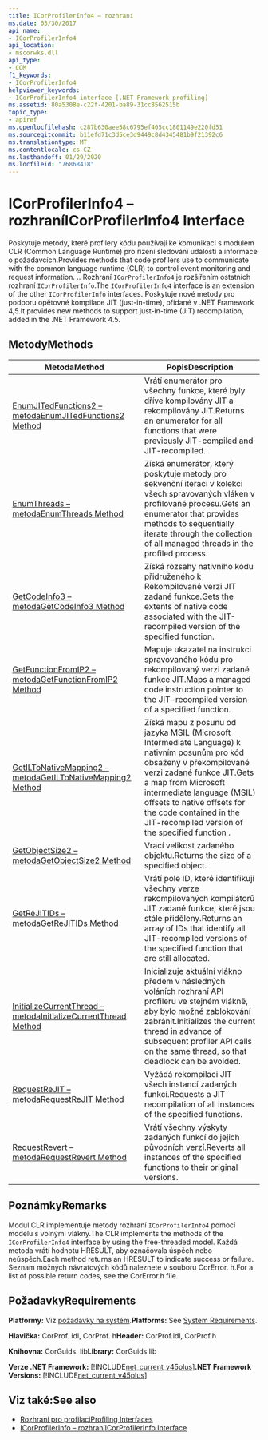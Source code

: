 ```yaml
---
title: ICorProfilerInfo4 – rozhraní
ms.date: 03/30/2017
api_name:
- ICorProfilerInfo4
api_location:
- mscorwks.dll
api_type:
- COM
f1_keywords:
- ICorProfilerInfo4
helpviewer_keywords:
- ICorProfilerInfo4 interface [.NET Framework profiling]
ms.assetid: 80a5308e-c22f-4201-ba89-31cc8562515b
topic_type:
- apiref
ms.openlocfilehash: c287b630aee58c6795ef405cc1801149e220fd51
ms.sourcegitcommit: b11efd71c3d5ce3d9449c8d4345481b9f21392c6
ms.translationtype: MT
ms.contentlocale: cs-CZ
ms.lasthandoff: 01/29/2020
ms.locfileid: "76868418"
---
```

# <a name="icorprofilerinfo4-interface"></a><span data-ttu-id="8ee5b-102">ICorProfilerInfo4 – rozhraní</span><span class="sxs-lookup"><span data-stu-id="8ee5b-102">ICorProfilerInfo4 Interface</span></span>
<span data-ttu-id="8ee5b-103">Poskytuje metody, které profilery kódu používají ke komunikaci s modulem CLR (Common Language Runtime) pro řízení sledování událostí a informace o požadavcích.</span><span class="sxs-lookup"><span data-stu-id="8ee5b-103">Provides methods that code profilers use to communicate with the common language runtime (CLR) to control event monitoring and request information.</span></span> <span data-ttu-id="8ee5b-104">.</span><span class="sxs-lookup"><span data-stu-id="8ee5b-104">.</span></span> <span data-ttu-id="8ee5b-105">Rozhraní `ICorProfilerInfo4` je rozšířením ostatních rozhraní `ICorProfilerInfo`.</span><span class="sxs-lookup"><span data-stu-id="8ee5b-105">The `ICorProfilerInfo4` interface is an extension of the other `ICorProfilerInfo` interfaces.</span></span> <span data-ttu-id="8ee5b-106">Poskytuje nové metody pro podporu opětovné kompilace JIT (just-in-time), přidané v .NET Framework 4,5.</span><span class="sxs-lookup"><span data-stu-id="8ee5b-106">It provides new methods to support just-in-time (JIT) recompilation, added in the .NET Framework 4.5.</span></span>  
  
## <a name="methods"></a><span data-ttu-id="8ee5b-107">Metody</span><span class="sxs-lookup"><span data-stu-id="8ee5b-107">Methods</span></span>  
  
|<span data-ttu-id="8ee5b-108">Metoda</span><span class="sxs-lookup"><span data-stu-id="8ee5b-108">Method</span></span>|<span data-ttu-id="8ee5b-109">Popis</span><span class="sxs-lookup"><span data-stu-id="8ee5b-109">Description</span></span>|  
|------------|-----------------|  
|[<span data-ttu-id="8ee5b-110">EnumJITedFunctions2 – metoda</span><span class="sxs-lookup"><span data-stu-id="8ee5b-110">EnumJITedFunctions2 Method</span></span>](icorprofilerinfo4-enumjitedfunctions2-method.md)|<span data-ttu-id="8ee5b-111">Vrátí enumerátor pro všechny funkce, které byly dříve kompilovány JIT a rekompilovány JIT.</span><span class="sxs-lookup"><span data-stu-id="8ee5b-111">Returns an enumerator for all functions that were previously JIT-compiled and JIT-recompiled.</span></span>|  
|[<span data-ttu-id="8ee5b-112">EnumThreads – metoda</span><span class="sxs-lookup"><span data-stu-id="8ee5b-112">EnumThreads Method</span></span>](icorprofilerinfo4-enumthreads-method.md)|<span data-ttu-id="8ee5b-113">Získá enumerátor, který poskytuje metody pro sekvenční iteraci v kolekci všech spravovaných vláken v profilované procesu.</span><span class="sxs-lookup"><span data-stu-id="8ee5b-113">Gets an enumerator that provides methods to sequentially iterate through the collection of all managed threads in the profiled process.</span></span>|  
|[<span data-ttu-id="8ee5b-114">GetCodeInfo3 – metoda</span><span class="sxs-lookup"><span data-stu-id="8ee5b-114">GetCodeInfo3 Method</span></span>](icorprofilerinfo4-getcodeinfo3-method.md)|<span data-ttu-id="8ee5b-115">Získá rozsahy nativního kódu přidruženého k Rekompilované verzi JIT zadané funkce.</span><span class="sxs-lookup"><span data-stu-id="8ee5b-115">Gets the extents of native code associated with the JIT-recompiled version of the specified function.</span></span>|  
|[<span data-ttu-id="8ee5b-116">GetFunctionFromIP2 – metoda</span><span class="sxs-lookup"><span data-stu-id="8ee5b-116">GetFunctionFromIP2 Method</span></span>](icorprofilerinfo4-getfunctionfromip2-method.md)|<span data-ttu-id="8ee5b-117">Mapuje ukazatel na instrukci spravovaného kódu pro rekompilovaný verzi zadané funkce JIT.</span><span class="sxs-lookup"><span data-stu-id="8ee5b-117">Maps a managed code instruction pointer to the JIT-recompiled version of a specified function.</span></span>|  
|[<span data-ttu-id="8ee5b-118">GetILToNativeMapping2 – metoda</span><span class="sxs-lookup"><span data-stu-id="8ee5b-118">GetILToNativeMapping2 Method</span></span>](icorprofilerinfo4-getiltonativemapping2-method.md)|<span data-ttu-id="8ee5b-119">Získá mapu z posunu od jazyka MSIL (Microsoft Intermediate Language) k nativním posunům pro kód obsažený v překompilované verzi zadané funkce JIT.</span><span class="sxs-lookup"><span data-stu-id="8ee5b-119">Gets a map from Microsoft intermediate language (MSIL) offsets to native offsets for the code contained in the JIT-recompiled version of the specified function .</span></span>|  
|[<span data-ttu-id="8ee5b-120">GetObjectSize2 – metoda</span><span class="sxs-lookup"><span data-stu-id="8ee5b-120">GetObjectSize2 Method</span></span>](icorprofilerinfo4-getobjectsize2-method.md)|<span data-ttu-id="8ee5b-121">Vrací velikost zadaného objektu.</span><span class="sxs-lookup"><span data-stu-id="8ee5b-121">Returns the size of a specified object.</span></span>|  
|[<span data-ttu-id="8ee5b-122">GetReJITIDs – metoda</span><span class="sxs-lookup"><span data-stu-id="8ee5b-122">GetReJITIDs Method</span></span>](icorprofilerinfo4-getrejitids-method.md)|<span data-ttu-id="8ee5b-123">Vrátí pole ID, které identifikují všechny verze rekompilovaných kompilátorů JIT zadané funkce, které jsou stále přiděleny.</span><span class="sxs-lookup"><span data-stu-id="8ee5b-123">Returns an array of IDs that identify all JIT-recompiled versions of the specified function that are still allocated.</span></span>|  
|[<span data-ttu-id="8ee5b-124">InitializeCurrentThread – metoda</span><span class="sxs-lookup"><span data-stu-id="8ee5b-124">InitializeCurrentThread Method</span></span>](icorprofilerinfo4-initializecurrentthread-method.md)|<span data-ttu-id="8ee5b-125">Inicializuje aktuální vlákno předem v následných voláních rozhraní API profileru ve stejném vlákně, aby bylo možné zablokování zabránit.</span><span class="sxs-lookup"><span data-stu-id="8ee5b-125">Initializes the current thread in advance of subsequent profiler API calls on the same thread, so that deadlock can be avoided.</span></span>|  
|[<span data-ttu-id="8ee5b-126">RequestReJIT – metoda</span><span class="sxs-lookup"><span data-stu-id="8ee5b-126">RequestReJIT Method</span></span>](icorprofilerinfo4-requestrejit-method.md)|<span data-ttu-id="8ee5b-127">Vyžádá rekompilaci JIT všech instancí zadaných funkcí.</span><span class="sxs-lookup"><span data-stu-id="8ee5b-127">Requests a JIT recompilation of all instances of the specified functions.</span></span>|  
|[<span data-ttu-id="8ee5b-128">RequestRevert – metoda</span><span class="sxs-lookup"><span data-stu-id="8ee5b-128">RequestRevert Method</span></span>](icorprofilerinfo4-requestrevert-method.md)|<span data-ttu-id="8ee5b-129">Vrátí všechny výskyty zadaných funkcí do jejich původních verzí.</span><span class="sxs-lookup"><span data-stu-id="8ee5b-129">Reverts all instances of the specified functions to their original versions.</span></span>|  
  
## <a name="remarks"></a><span data-ttu-id="8ee5b-130">Poznámky</span><span class="sxs-lookup"><span data-stu-id="8ee5b-130">Remarks</span></span>  
 <span data-ttu-id="8ee5b-131">Modul CLR implementuje metody rozhraní `ICorProfilerInfo4` pomocí modelu s volnými vlákny.</span><span class="sxs-lookup"><span data-stu-id="8ee5b-131">The CLR implements the methods of the `ICorProfilerInfo4` interface by using the free-threaded model.</span></span> <span data-ttu-id="8ee5b-132">Každá metoda vrátí hodnotu HRESULT, aby označovala úspěch nebo neúspěch.</span><span class="sxs-lookup"><span data-stu-id="8ee5b-132">Each method returns an HRESULT to indicate success or failure.</span></span> <span data-ttu-id="8ee5b-133">Seznam možných návratových kódů naleznete v souboru CorError. h.</span><span class="sxs-lookup"><span data-stu-id="8ee5b-133">For a list of possible return codes, see the CorError.h file.</span></span>  
  
## <a name="requirements"></a><span data-ttu-id="8ee5b-134">Požadavky</span><span class="sxs-lookup"><span data-stu-id="8ee5b-134">Requirements</span></span>  
 <span data-ttu-id="8ee5b-135">**Platformy:** Viz [požadavky na systém](../../../../docs/framework/get-started/system-requirements.md).</span><span class="sxs-lookup"><span data-stu-id="8ee5b-135">**Platforms:** See [System Requirements](../../../../docs/framework/get-started/system-requirements.md).</span></span>  
  
 <span data-ttu-id="8ee5b-136">**Hlavička:** CorProf. idl, CorProf. h</span><span class="sxs-lookup"><span data-stu-id="8ee5b-136">**Header:** CorProf.idl, CorProf.h</span></span>  
  
 <span data-ttu-id="8ee5b-137">**Knihovna:** CorGuids. lib</span><span class="sxs-lookup"><span data-stu-id="8ee5b-137">**Library:** CorGuids.lib</span></span>  
  
 <span data-ttu-id="8ee5b-138">**Verze .NET Framework:** [!INCLUDE[net_current_v45plus](../../../../includes/net-current-v45plus-md.md)]</span><span class="sxs-lookup"><span data-stu-id="8ee5b-138">**.NET Framework Versions:** [!INCLUDE[net_current_v45plus](../../../../includes/net-current-v45plus-md.md)]</span></span>  
  
## <a name="see-also"></a><span data-ttu-id="8ee5b-139">Viz také:</span><span class="sxs-lookup"><span data-stu-id="8ee5b-139">See also</span></span>

- [<span data-ttu-id="8ee5b-140">Rozhraní pro profilaci</span><span class="sxs-lookup"><span data-stu-id="8ee5b-140">Profiling Interfaces</span></span>](profiling-interfaces.md)
- [<span data-ttu-id="8ee5b-141">ICorProfilerInfo – rozhraní</span><span class="sxs-lookup"><span data-stu-id="8ee5b-141">ICorProfilerInfo Interface</span></span>](icorprofilerinfo-interface.md)
